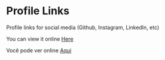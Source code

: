 # Profile Links

Profile links for social media (Github, Instagram, LinkedIn, etc)

You can view it online [Here](https://www.links.hiagosouza.com/)

Você pode ver online [Aqui](https://www.links.hiagosouza.com/)
